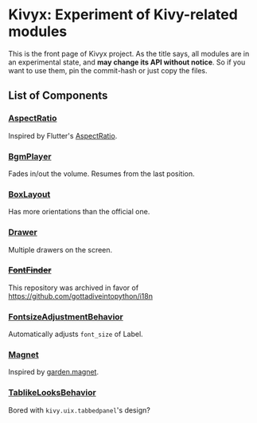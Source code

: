 # Kivyx: Experiment of Kivy-related modules

This is the front page of Kivyx project.
As the title says, all modules are in an experimental state, and **may change its API without notice**.
So if you want to use them, pin the commit-hash or just copy the files.

## List of Components

### [AspectRatio](https://github.com/gottadiveintopython/kivyx.uix.aspectratio)

Inspired by Flutter's [AspectRatio](https://www.youtube.com/watch?v=XcnP3_mO_Ms).

### [BgmPlayer](https://github.com/gottadiveintopython/kivyx.utils.bgmplayer)

Fades in/out the volume.
Resumes from the last position.

### [BoxLayout](https://github.com/gottadiveintopython/kivyx.uix.boxlayout)

Has more orientations than the official one.

### [Drawer](https://github.com/gottadiveintopython/kivyx.uix.drawer)

Multiple drawers on the screen.

### ~~[FontFinder](https://github.com/gottadiveintopython/kivyx.utils.fontfinder)~~

This repository was archived in favor of https://github.com/gottadiveintopython/i18n

### [FontsizeAdjustmentBehavior](https://github.com/gottadiveintopython/kivyx.uix.behavior.fontsizeadjustment)

Automatically adjusts `font_size` of Label.

### [Magnet](https://github.com/gottadiveintopython/kivyx.uix.magnet)

Inspired by [garden.magnet](https://github.com/kivy-garden/garden.magnet).

### [TablikeLooksBehavior](https://github.com/gottadiveintopython/kivyx.uix.behavior.tablikelooks)

Bored with `kivy.uix.tabbedpanel`'s design?
